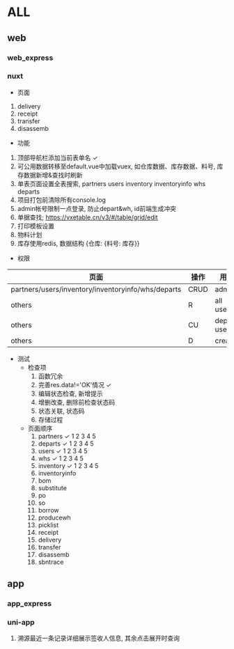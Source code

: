 # ALL

## web

### web_express

### nuxt

- 页面

1. delivery
2. receipt
3. transfer
4. disassemb

- 功能

1. 顶部导航栏添加当前表单名 ✓
2. 可公用数据转移至default.vue中加载vuex, 如仓库数据、库存数据、料号, 库存数据新增&查找时刷新
3. 单表页面设置全表搜索, partners users inventory inventoryinfo whs departs
4. 项目打包前清除所有console.log
5. admin帐号限制一点登录, 防止depart&wh, id前端生成冲突
6. 单据查找; <https://vxetable.cn/v3/#/table/grid/edit>
7. 打印模板设置
8. 物料计划
9. 库存使用redis, 数据结构 {仓库: {料号: 库存}}

- 权限

| 页面    | 操作       | 用户       |
| ------- | --------- | ---------- |
| partners/users/inventory/inventoryinfo/whs/departs     | CRUD  | admin |
| others     | R  | all users |
| others     | CU  | depart users |
| others     | D  | creator |

- 测试
  - 检查项
    1. 函数冗余
    2. 完善res.data!='OK'情况 ✓
    3. 编辑状态检查, 新增提示
    4. 增删改查, 删除前检查状态码
    5. 状态关联, 状态码
    6. 存储过程
  - 页面顺序
    1. partners ✓ 1 2 3 4 5
    2. departs ✓ 1 2 3 4 5
    3. users ✓ 1 2 3 4 5
    4. whs ✓ 1 2 3 4 5
    5. inventory ✓ 1 2 3 4 5
    6. inventoryinfo
    7. bom
    8. substitute
    9. po
    10. so
    11. borrow
    12. producewh
    13. picklist
    14. receipt
    15. delivery
    16. transfer
    17. disassemb
    18. sbntrace

## app

### app_express

### uni-app

1. 溯源最近一条记录详细展示签收人信息, 其余点击展开时查询
